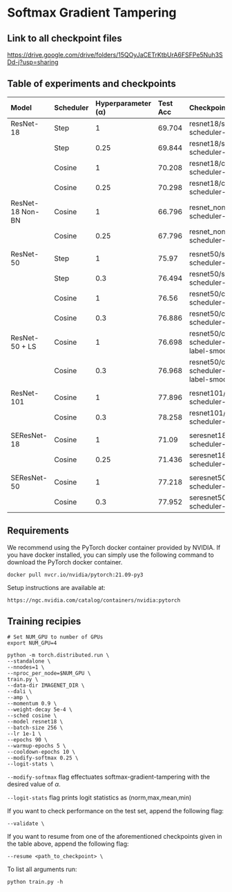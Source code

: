 # Softmax Gradient Tampering

## Link to all checkpoint files

https://drive.google.com/drive/folders/15QOyJaCETrKtbUrA6FSFPe5Nuh3SDd-j?usp=sharing

## Table of experiments and checkpoints

| Model            | Scheduler | Hyperparameter (α) | Test Acc | Checkpoint Path                                     |
| :--------------- | :-------- | :----------------- | :------- | :-------------------------------------------------- |
| ResNet-18        | Step      | 1                  | 69.704   | resnet18/step-scheduler-alpha-1.0                   |
|                  | Step      | 0.25               | 69.844   | resnet18/step-scheduler-alpha-0.25                  |
|                  | Cosine    | 1                  | 70.208   | resnet18/cosine-scheduler-alpha-1.0                 |
|                  | Cosine    | 0.25               | 70.298   | resnet18/cosine-scheduler-alpha-0.25                |
| ResNet-18 Non-BN | Cosine    | 1                  | 66.796   | resnet_non_bn/cosine-scheduler-alpha-1.0            |
|                  | Cosine    | 0.25               | 67.796   | resnet_non_bn/cosine-scheduler-alpha-0.25           |
|                  |           |                    |          |                                                     |
| ResNet-50        | Step      | 1                  | 75.97    | resnet50/step-scheduler-alpha-1.0                   |
|                  | Step      | 0.3                | 76.494   | resnet50/step-scheduler-alpha-0.3                   |
|                  | Cosine    | 1                  | 76.56    | resnet50/cosine-scheduler-alpha-1.0                 |
|                  | Cosine    | 0.3                | 76.886   | resnet50/cosine-scheduler-alpha-0.3                 |
| ResNet-50 + LS   | Cosine    | 1                  | 76.698   | resnet50/cosine-scheduler-alpha-1.0-label-smoothing |
|                  | Cosine    | 0.3                | 76.968   | resnet50/cosine-scheduler-alpha-0.3-label-smoothing |
|                  |           |                    |          |                                                     |
| ResNet-101       | Cosine    | 1                  | 77.896   | resnet101/cosine-scheduler-alpha-1.0                |
|                  | Cosine    | 0.3                | 78.258   | resnet101/cosine-scheduler-alpha-0.3                |
|                  |           |                    |          |                                                     |
| SEResNet-18      | Cosine    | 1                  | 71.09    | seresnet18/cosine-scheduler-alpha-1.0               |
|                  | Cosine    | 0.25               | 71.436   | seresnet18/cosine-scheduler-alpha-0.25              |
|                  |           |                    |          |                                                     |
| SEResNet-50      | Cosine    | 1                  | 77.218   | seresnet50/cosine-scheduler-alpha-1.0               |
|                  | Cosine    | 0.3                | 77.952   | seresnet50/cosine-scheduler-alpha-0.3               |


## Requirements
We recommend using the PyTorch docker container provided by NVIDIA. If you have
docker installed, you can simply use the following command to download the
PyTorch docker container.
```
docker pull nvcr.io/nvidia/pytorch:21.09-py3
```
Setup instructions are available at:
```
https://ngc.nvidia.com/catalog/containers/nvidia:pytorch
```


## Training recipies

```
# Set NUM_GPU to number of GPUs
export NUM_GPU=4

python -m torch.distributed.run \
--standalone \
--nnodes=1 \
--nproc_per_node=$NUM_GPU \
train.py \
--data-dir IMAGENET_DIR \
--dali \
--amp \
--momentum 0.9 \
--weight-decay 5e-4 \
--sched cosine \
--model resnet18 \
--batch-size 256 \
--lr 1e-1 \
--epochs 90 \
--warmup-epochs 5 \
--cooldown-epochs 10 \
--modify-softmax 0.25 \
--logit-stats \
```

`--modify-softmax` flag effectuates softmax-gradient-tampering with the desired value of $\alpha$.

`--logit-stats` flag prints logit statistics as (norm,max,mean,min)

If you want to check performance on the test set, append the following flag:
```
--validate \
```

If you want to resume from one of the aforementioned checkpoints given in the table above, append the following flag:
```
--resume <path_to_checkpoint> \
```

To list all arguments run:
```
python train.py -h
```